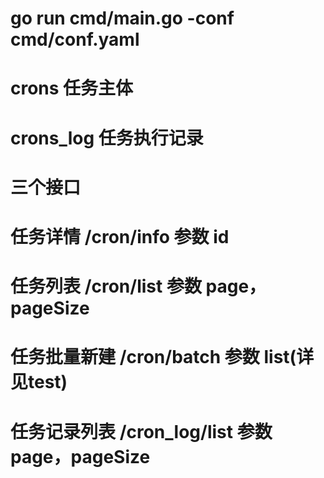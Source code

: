 # go run cmd/main.go -conf cmd/conf.yaml

# crons 任务主体
# crons_log 任务执行记录

# 三个接口
# 任务详情      /cron/info      参数 id 
# 任务列表      /cron/list      参数 page，pageSize
# 任务批量新建  /cron/batch     参数 list(详见test)
# 任务记录列表  /cron_log/list  参数 page，pageSize